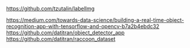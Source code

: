 https://github.com/tzutalin/labelImg

https://medium.com/towards-data-science/building-a-real-time-object-recognition-app-with-tensorflow-and-opencv-b7a2b4ebdc32
https://github.com/datitran/object_detector_app
https://github.com/datitran/raccoon_dataset


